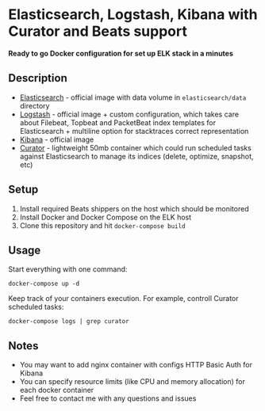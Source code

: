 # Elasticsearch, Logstash, Kibana with Curator and Beats support
**Ready to go Docker configuration for set up ELK stack in a minutes**

## Description

- [Elasticsearch](https://hub.docker.com/_/elasticsearch/) - official image with data volume in `elasticsearch/data` directory
- [Logstash](https://hub.docker.com/_/logstash/) - official image + custom configuration, which takes care about Filebeat, Topbeat and PacketBeat index templates for Elasticsearch + multiline option for stacktraces correct representation
- [Kibana](https://hub.docker.com/_/kibana/) - official image
- [Curator](https://github.com/elastic/curator) - lightweight 50mb container which could run scheduled tasks against Elasticsearch to manage its indices (delete, optimize, snapshot, etc)

## Setup
1. Install required Beats shippers on the host which should be monitored
2. Install Docker and Docker Compose on the ELK host
3. Clone this repository and hit `docker-compose build`

## Usage
Start everything with one command:
```
docker-compose up -d
```

Keep track of your containers execution. For example, controll Curator scheduled tasks:
```
docker-compose logs | grep curator
```

## Notes
- You may want to add nginx container with configs HTTP Basic Auth for Kibana
- You can specify resource limits (like CPU and memory allocation) for each docker container
- Feel free to contact me with any questions and issues
